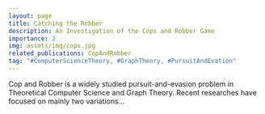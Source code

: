 ```yaml
---
layout: page
title: Catching the Robber
description: An Investigation of the Cops and Robber Game
importance: 2
img: assets/img/cops.jpg
related_publications: CopAndRobber
tag: "#ComputerScienceTheory, #GraphTheory, #PursuitAndEvation"
---
```


Cop and Robber is a widely studied pursuit-and-evasion problem in Theoretical Computer Science and Graph Theory. Recent researches have focused on mainly two variations...